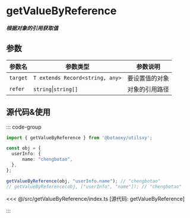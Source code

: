 # getValueByReference

 **_根据对象的引用获取值_**

## 参数

| 参数名   | 参数类型             | 参数说明       |
| -------- | -------------------- | -------------- |
| `target` | `T extends Record<string, any>`                | 要设置值的对象 |
| `refer`  | `string`\|`string[]` | 对象的引用路径 |

## 源代码&使用

::: code-group

```ts [使用]
import { getValueByReference } from '@botaoxy/utilsxy';

const obj = {
  userInfo: {
      name: "chengbotao",
  },
};

getValueByReference(obj, "userInfo.name"); // "chengbotao"
// getValueByReference(obj, ["userInfo", "name"]); // "chengbotao"
```

<<< @/src/getValueByReference/index.ts [源代码: getValueByReference]

:::
